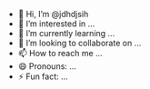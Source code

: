 - 👋 Hi, I’m @jdhdjsih
- 👀 I’m interested in ...
- 🌱 I’m currently learning ...
- 💞️ I’m looking to collaborate on ...
- 📫 How to reach me ...
- 😄 Pronouns: ...
- ⚡ Fun fact: ...

<!---
jdhdjsih/jdhdjsih is a ✨ special ✨ repository because its `README.md` (this file) appears on your GitHub profile.
You can click the Preview link to take a look at your changes.
--->
